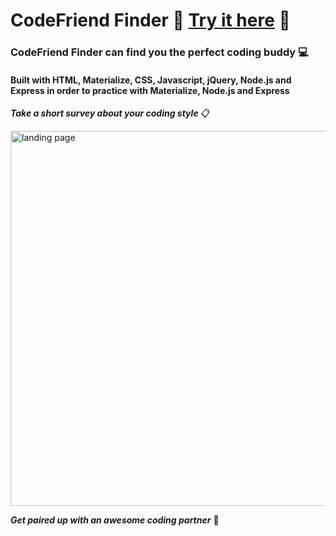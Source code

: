 # CodeFriend Finder :busts_in_silhouette:   [Try it here](https://fierce-island-35221.herokuapp.com) :busts_in_silhouette:

### CodeFriend Finder can find you the perfect coding buddy :computer:

#### Built with HTML, Materialize, CSS, Javascript, jQuery, Node.js and Express in order to practice with Materialize, Node.js and Express

***Take a short survey about your coding style*** :clipboard:

<img src="https://user-images.githubusercontent.com/21952950/29035146-94357260-7b68-11e7-9ac7-641480991ea6.png" width="600" alt="landing page">

***Get paired up with an awesome coding partner*** :two_women_holding_hands:
